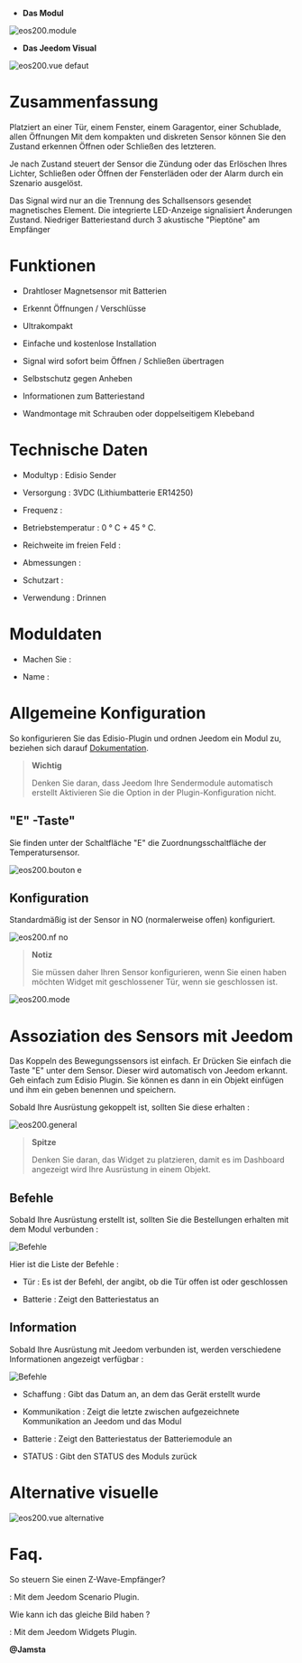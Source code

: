 -   **Das Modul**

![eos200.module](images/eos200/eos200.module.jpg)

-   **Das Jeedom Visual**

![eos200.vue defaut](images/eos200/eos200.vue-defaut.jpg)

Zusammenfassung 
======

Platziert an einer Tür, einem Fenster, einem Garagentor, einer Schublade, allen Öffnungen
Mit dem kompakten und diskreten Sensor können Sie den Zustand erkennen
Öffnen oder Schließen des letzteren.

Je nach Zustand steuert der Sensor die Zündung oder das Erlöschen Ihres
Lichter, Schließen oder Öffnen der Fensterläden oder der
Alarm durch ein Szenario ausgelöst.

Das Signal wird nur an die Trennung des Schallsensors gesendet
magnetisches Element. Die integrierte LED-Anzeige signalisiert Änderungen
Zustand. Niedriger Batteriestand durch 3 akustische "Pieptöne" am
Empfänger

Funktionen 
=========

-   Drahtloser Magnetsensor mit Batterien

-   Erkennt Öffnungen / Verschlüsse

-   Ultrakompakt

-   Einfache und kostenlose Installation

-   Signal wird sofort beim Öffnen / Schließen übertragen

-   Selbstschutz gegen Anheben

-   Informationen zum Batteriestand

-   Wandmontage mit Schrauben oder doppelseitigem Klebeband

Technische Daten 
===========================

-   Modultyp : Edisio Sender

-   Versorgung : 3VDC (Lithiumbatterie ER14250)

-   Frequenz : 

-   Betriebstemperatur : 0 ° C + 45 ° C.

-   Reichweite im freien Feld : 

-   Abmessungen : 

-   Schutzart : 

-   Verwendung : Drinnen

Moduldaten 
=================

-   Machen Sie : 

-   Name : 

Allgemeine Konfiguration 
======================

So konfigurieren Sie das Edisio-Plugin und ordnen Jeedom ein Modul zu,
beziehen sich darauf
[Dokumentation](https://www.jeedom.fr/doc/Dokumentation/plugins/edisio/de_DE/edisio.html).

> **Wichtig**
>
> Denken Sie daran, dass Jeedom Ihre Sendermodule automatisch erstellt
> Aktivieren Sie die Option in der Plugin-Konfiguration nicht.

"E" -Taste" 
----------

Sie finden unter der Schaltfläche "E" die Zuordnungsschaltfläche der
Temperatursensor.

![eos200.bouton e](images/eos200/eos200.bouton-e.jpg)

Konfiguration 
-------------

Standardmäßig ist der Sensor in NO (normalerweise offen) konfiguriert.

![eos200.nf no](images/eos200/eos200.nf-no.jpg)

> **Notiz**
>
> Sie müssen daher Ihren Sensor konfigurieren, wenn Sie einen haben möchten
> Widget mit geschlossener Tür, wenn sie geschlossen ist.

![eos200.mode](images/eos200/eos200.mode.jpg)

Assoziation des Sensors mit Jeedom 
===============================

Das Koppeln des Bewegungssensors ist einfach. Er
Drücken Sie einfach die Taste "E" unter dem Sensor. Dieser wird
automatisch von Jeedom erkannt. Geh einfach zum
Edisio Plugin. Sie können es dann in ein Objekt einfügen und ihm ein geben
benennen und speichern.

Sobald Ihre Ausrüstung gekoppelt ist, sollten Sie diese erhalten :

![eos200.general](images/eos200/eos200.general.jpg)

> **Spitze**
>
> Denken Sie daran, das Widget zu platzieren, damit es im Dashboard angezeigt wird
> Ihre Ausrüstung in einem Objekt.

Befehle 
---------

Sobald Ihre Ausrüstung erstellt ist, sollten Sie die Bestellungen erhalten
mit dem Modul verbunden :

![Befehle](images/eos200/eos200.commandes.jpg)

Hier ist die Liste der Befehle :

-   Tür : Es ist der Befehl, der angibt, ob die Tür offen ist oder
    geschlossen

-   Batterie : Zeigt den Batteriestatus an

Information 
------------

Sobald Ihre Ausrüstung mit Jeedom verbunden ist, werden verschiedene Informationen angezeigt
verfügbar :

![Befehle](images/eos200/eos200.informations.jpg)

-   Schaffung : Gibt das Datum an, an dem das Gerät erstellt wurde

-   Kommunikation : Zeigt die letzte zwischen aufgezeichnete Kommunikation an
    Jeedom und das Modul

-   Batterie : Zeigt den Batteriestatus der Batteriemodule an

-   STATUS : Gibt den STATUS des Moduls zurück

Alternative visuelle 
=================

![eos200.vue alternative](images/eos200/eos200.vue-alternative.jpg)

Faq. 
======

So steuern Sie einen Z-Wave-Empfänger?

:   Mit dem Jeedom Scenario Plugin.

Wie kann ich das gleiche Bild haben ?

:   Mit dem Jeedom Widgets Plugin.

**@Jamsta**
